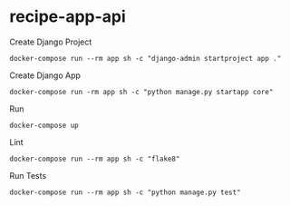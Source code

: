 # recipe-app-api

Create Django Project

```
docker-compose run --rm app sh -c "django-admin startproject app ."
```

Create Django App

```
docker-compose run -rm app sh -c "python manage.py startapp core"
```

Run

```
docker-compose up
```

Lint

```
docker-compose run --rm app sh -c "flake8"
```

Run Tests

```
docker-compose run --rm app sh -c "python manage.py test"
```
